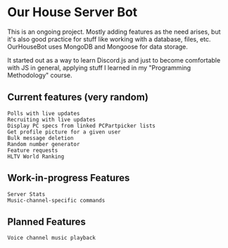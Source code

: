 # Our House Server Bot

This is an ongoing project. Mostly adding features as the need arises, but it's also good practice for stuff like working with a database, files, etc. OurHouseBot uses MongoDB and Mongoose for data storage.

It started out as a way to learn Discord.js and just to become comfortable with JS in general, applying stuff I learned in my "Programming Methodology" course.

## Current features (very random)
    Polls with live updates
    Recruiting with live updates
    Display PC specs from linked PCPartpicker lists
    Get profile picture for a given user
    Bulk message deletion
    Random number generator
    Feature requests
    HLTV World Ranking

## Work-in-progress Features
    Server Stats
    Music-channel-specific commands

## Planned Features
    Voice channel music playback
    